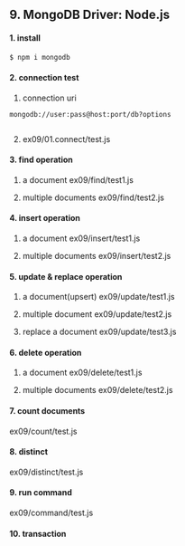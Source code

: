 ## 9. MongoDB Driver: Node.js

#### 1.  install
    
```sh
$ npm i mongodb

```

#### 2.  connection test

1.  connection uri

```
mongodb://user:pass@host:port/db?options
        
```

2.  ex09/01.connect/test.js


#### 3.  find operation
1.  a document
    ex09/find/test1.js

2.  multiple documents
    ex09/find/test2.js

#### 4.  insert operation
1.  a document
    ex09/insert/test1.js

2.  multiple documents
    ex09/insert/test2.js


#### 5.  update & replace operation
1.  a document(upsert)
    ex09/update/test1.js

2.  multiple document
    ex09/update/test2.js

3.  replace a document
    ex09/update/test3.js


#### 6.  delete operation
1.  a document
    ex09/delete/test1.js

2.  multiple documents
    ex09/delete/test2.js


#### 7.  count documents
ex09/count/test.js


#### 8.  distinct
ex09/distinct/test.js


#### 9.  run command
ex09/command/test.js


#### 10. transaction
